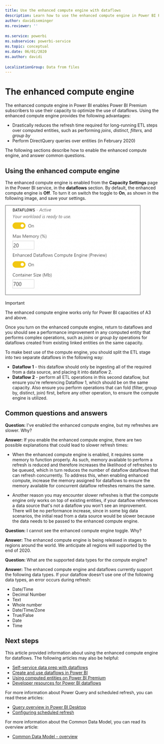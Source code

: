 ```yaml
---
title: Use the enhanced compute engine with dataflows
description: Learn how to use the enhanced compute engine in Power BI Premium with dataflows
author: davidiseminger
ms.reviewer: ''

ms.service: powerbi
ms.subservice: powerbi-service
ms.topic: conceptual
ms.date: 06/01/2020
ms.author: davidi

LocalizationGroup: Data from files
---
```

# The enhanced compute engine

The enhanced compute engine in Power BI enables Power BI Premium subscribers to use their capacity to optimize the use of dataflows. Using the enhanced compute engine provides the following advantages:

* Drastically reduces the refresh time required for long-running ETL steps over computed entities, such as performing *joins*, *distinct*, *filters,* and *group by*
* Perform DirectQuery queries over entities (in February 2020)

The following sections describe how to enable the enhanced compute engine, and answer common questions.


## Using the enhanced compute engine

The enhanced compute engine is enabled from the **Capacity Settings** page in the Power BI service, in the **dataflows** section. By default, the enhanced compute engine is **Off**. To turn it on switch the toggle to **On**, as shown in the following image, and save your settings. 

![Turn on the enhanced compute engine](media/service-dataflows-enhanced-compute-engine/enhanced-compute-engine-01.png)

> [!IMPORTANT]
> The enhanced compute engine works only for Power BI capacities of A3 and above.

Once you turn on the enhanced compute engine, return to dataflows and you should see a performance improvement in any computed entity that performs complex operations, such as *joins* or *group by* operations for dataflows created from existing linked entities on the same capacity. 

To make best use of the compute engine, you should split the ETL stage into two separate dataflows in the following way:

* **Dataflow 1** - this dataflow should only be ingesting all of the required from a data source, and placing it into dataflow 2.
* **Dataflow 2** - perform all ETL operations in this second dataflow, but ensure you're referencing Dataflow 1, which should be on the same capacity. Also ensure you perform operations that can fold (filter, group by, distinct, join) first, before any other operation, to ensure the compute engine is utilized.

## Common questions and answers

**Question:** I've enabled the enhanced compute engine, but my refreshes are slower. Why?

**Answer:** If you enable the enhanced compute engine, there are two possible explanations that could lead to slower refresh times:

 - When the enhanced compute engine is enabled, it requires some memory to function properly. As such, memory available to perform a refresh is reduced and therefore increases the likelihood of refreshes to be queued, which in turn reduces the number of dataflow dataflows that can refresh concurrently. To address this, when enabling enhanced compute, increase the memory assigned for dataflows to ensure the memory available for concurrent dataflow refreshes remains the same.

 - Another reason you may encounter slower refreshes is that the compute engine only works on top of existing entities, if your dataflow references a data source that's not a dataflow you won't see an improvement. There will be no performance increase, since in some big data scenarios, the initial read from a data source would be slower because the data needs to be passed to the enhanced compute engine.  

**Question:** I cannot see the enhanced compute engine toggle. Why?

**Answer:** The enhanced compute engine is being released in stages to regions around the world. We anticipate all regions will supported by the end of 2020.

**Question:** What are the supported data types for the compute engine?

**Answer:** The enhanced compute engine and dataflows currently support the following data types. If your dataflow doesn't use one of the following data types, an error occurs during refresh:

* Date/Time
* Decimal Number
* Text
* Whole number
* Date/Time/Zone
* True/False
* Date
* Time

## Next steps

This article provided information about using the enhanced compute engine for dataflows. The following articles may also be helpful:

* [Self-service data prep with dataflows](service-dataflows-overview.md)
* [Create and use dataflows in Power BI](service-dataflows-create-use.md)
* [Using computed entities on Power BI Premium](service-dataflows-computed-entities-premium.md)
* [Developer resources for Power BI dataflows](service-dataflows-developer-resources.md)

For more information about Power Query and scheduled refresh, you can read these articles:
* [Query overview in Power BI Desktop](desktop-query-overview.md)
* [Configuring scheduled refresh](../connect-data/refresh-scheduled-refresh.md)

For more information about the Common Data Model, you can read its overview article:
* [Common Data Model - overview ](https://docs.microsoft.com/powerapps/common-data-model/overview)
